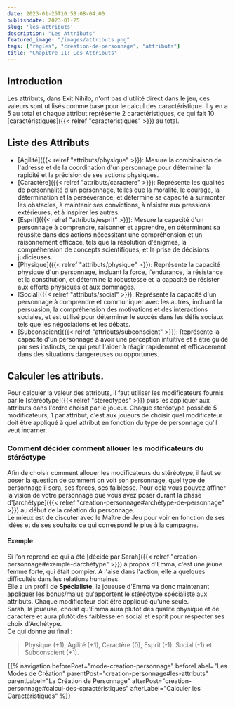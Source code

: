 ```yaml
---
date: 2023-01-25T10:58:08-04:00
publishdate: 2023-01-25
slug: 'les-attributs'
description: "Les Attributs"
featured_image: "/images/attributs.png"
tags: ["règles", "création-de-personnage", "attributs"]
title: "Chapitre II: Les Attributs"
---
```


## Introduction
Les attributs, dans Exit Nihilo, n'ont pas d'utilité direct dans le jeu, ces valeurs sont utilisés comme base pour le calcul des caractéristique. Il y en a 5 au total et chaque attribut représente 2 caractéristiques, ce qui fait 10 [caractéristiques]({{< relref "caracteristiques" >}}) au total.

## Liste des Attributs
* [Agilité]({{< relref "attributs/physique" >}}): Mesure la combinaison de l'adresse et de la coordination d'un personnage pour déterminer la rapidité et la précision de ses actions physiques.
* [Caractère]({{< relref "attributs/caractere" >}}): Représente les qualités de personnalité d'un personnage, telles que la moralité, le courage, la détermination et la persévérance, et détermine sa capacité à surmonter les obstacles, à maintenir ses convictions, à résister aux pressions extérieures, et à inspirer les autres.
* [Esprit]({{< relref "attributs/esprit" >}}): Mesure la capacité d'un personnage à comprendre, raisonner et apprendre, en déterminant sa réussite dans des actions nécessitant une compréhension et un raisonnement efficace, tels que la résolution d'énigmes, la compréhension de concepts scientifiques, et la prise de décisions judicieuses.
* [Physique]({{< relref "attributs/physique" >}}): Représente la capacité physique d'un personnage, incluant la force, l'endurance, la résistance et la constitution, et détermine la robustesse et la capacité de résister aux efforts physiques et aux dommages.
* [Social]({{< relref "attributs/social" >}}): Représente la capacité d'un personnage à comprendre et communiquer avec les autres, incluant la persuasion, la compréhension des motivations et des interactions sociales, et est utilisé pour déterminer le succès dans les défis sociaux tels que les négociations et les débats.
* [Subconscient]({{< relref "attributs/subconscient" >}}): Représente la capacité d'un personnage à avoir une perception intuitive et à être guidé par ses instincts, ce qui peut l'aider à réagir rapidement et efficacement dans des situations dangereuses ou opportunes.

## Calculer les attributs.
Pour calculer la valeur des attributs, il faut utiliser les modificateurs fournis par le [stéréotype]({{< relref "stereotypes" >}}) puis les appliquer aux attributs dans l'ordre choisit par le joueur.
Chaque stéréotype possède 5 modificateurs, 1 par attribut, c'est aux joueurs de choisir quel modificateur doit être appliqué à quel attribut en fonction du type de personnage qu'il veut incarner.

### Comment décider comment allouer les modificateurs du stéréotype
Afin de choisir comment allouer les modificateurs du stéréotype, il faut se poser la question de comment on voit son personnage, quel type de personnage il sera, ses forces, ses faiblesse. Pour cela vous pouvez affiner la vision de votre personnage que vous avez poser durant la phase d'[archétype]({{< relref "creation-personnage#archétype-de-personnage" >}}) au début de la création du personnage.  
Le mieux est de discuter avec le Maître de Jeu pour voir en fonction de ses idées et de ses souhaits ce qui correspond le plus à la campagne.

#### Exemple

Si l'on reprend ce qui a été [décidé par Sarah]({{< relref "creation-personnage#exemple-darchétype" >}}) à propos d'Emma, c'est une jeune femme forte, qui était pompier. A l'aise dans l'action, elle a quelques difficultés dans les relations humaines.  
Elle a un profil de **Spécialiste**, la joueuse d'Emma va donc maintenant appliquer les bonus/malus qu'apportent le stéréotype spécialiste aux attributs. Chaque modificateur doit être appliqué qu'une seule.  
Sarah, la joueuse, choisit qu'Emma aura plutôt des qualité physique et de caractère et aura plutôt des faiblesse en social et esprit pour respecter ses choix d'Archétype.  
Ce qui donne au final :  
> Physique (+1), Agilité (+1), Caractère (0), Esprit (-1), Social (-1) et Subconscient (+1).

{{% navigation beforePost="mode-creation-personnage" beforeLabel="Les Modes de Création" parentPost="creation-personnage#les-attributs" parentLabel="La Création de Personnage" afterPost="creation-personnage#calcul-des-caractéristiques" afterLabel="Calculer les Caractéristiques" %}}